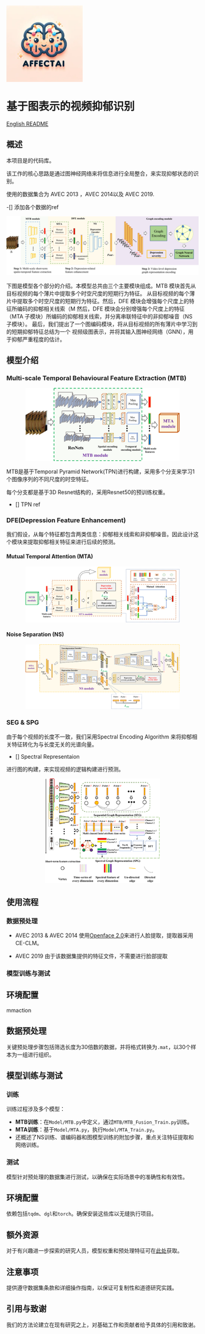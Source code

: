 <p align="left">
  <img src="converted_logo.webp" width="200" height="200" alt="logo" title="logo">
</p>

# 基于图表示的视频抑郁识别
[English README](README.md)

## 概述
本项目是<Two-stage Temporal Modelling Framework for Video-based Depression Recognition using Graph Representation>的代码库。

该工作的核心思路是通过图神经网络来将信息进行全局整合，来实现抑郁状态的识别。 

使用的数据集合为 AVEC 2013 ，AVEC 2014以及 AVEC 2019.

-[] 添加各个数据的ref

<p align="center">
  <img src="pipeline.png"  alt="pipeline" title="pipeline">
</p>
下图是模型各个部分的介绍。本模型总共由三个主要模块组成。MTB 模块首先从目标视频的每个薄片中提取多个时空尺度的短期行为特征。
从目标视频的每个薄片中提取多个时空尺度的短期行为特征。然后，DFE 模块会增强每个尺度上的特征所编码的抑郁相关线索（M
然后，DFE 模块会分别增强每个尺度上的特征（MTA 子模块）所编码的抑郁相关线索，并分离串联特征中的非抑郁噪音（NS 子模块）。
最后，我们提出了一个图编码模块，将从目标视频的所有薄片中学习到的短期抑郁特征总结为一个
视频级图表示，并将其输入图神经网络（GNN），用于抑郁严重程度的估计。


## 模型介绍
### Multi-scale Temporal Behavioural Feature Extraction (MTB)

<p align="center">
  <img src="MTB.png"  width="80%" height = "80%" alt="MTB" title="MTB">
</p>

MTB是基于Temporal Pyramid Network(TPN)进行构建，采用多个分支来学习1个图像序列的不同尺度的时空特征。 

每个分支都是基于3D Resnet结构的，采用Resnet50的预训练权重。

- [] TPN ref
  


### DFE(Depression Feature Enhancement)

我们假设，从每个特征都包含两类信息：抑郁相关线索和非抑郁噪音。因此设计这个模块来提取抑郁相关特征来进行后续的预测。 

#### Mutual Temporal Attention (MTA) 
<p align="center">
  <img src="MTA.png" width="80%" height = "80%" alt="MTA" title="MTA">
</p>

#### Noise Separation (NS)

<p align="center">
  <img src="DS.png" width="80%" height = "80%" alt="DS" title="DS">
</p>


### SEG & SPG

由于每个视频的长度不一致，我们采用Spectral Encoding Algorithm 来将抑郁相关特征转化为与长度无关的光谱向量。

- [] Spectral Representaion

进行图的构建，来实现视频的逻辑构建进行预测。 
<p align="center">
  <img src="SPG_jiaqi_v6.png" width="60%" height = "40%"  alt="SPG-SEG" title="SPG-SEG">
</p>


## 使用流程

### 数据预处理
- AVEC 2013 & AVEC 2014
  使用[Openface 2.0](https://github.com/TadasBaltrusaitis/OpenFace)来进行人脸提取，提取器采用 CE-CLM。

- AVEC 2019
  由于该数据集提供的特征文件，不需要进行脸部提取

### 模型训练与测试




## 环境配置

mmaction
  

## 数据预处理

关键预处理步骤包括筛选长度为30倍数的数据，并将格式转换为`.mat`，以30个样本为一组进行组织。

## 模型训练与测试

### 训练

训练过程涉及多个模型：
- **MTB训练**：在`Model/MTB.py`中定义，通过`MTB/MTB_Fusion_Train.py`训练。
- **MTA训练**：基于`Model/MTA.py`，执行`Model/MTA_Train.py`。
- 还概述了NS训练、谱编码器和图模型训练的附加步骤，重点关注特征提取和网络训练。

### 测试

模型针对预处理的数据集进行测试，以确保在实际场景中的准确性和有效性。

## 环境配置

依赖包括`tqdm`、`dgl`和`torch`。确保安装这些库以无缝执行项目。

## 额外资源

对于有兴趣进一步探索的研究人员，模型权重和预处理特征可在[此处](链接)获取。

## 注意事项

提供遵守数据集条款和详细操作指南，以保证可复制性和道德研究实践。

## 引用与致谢

我们的方法论建立在现有研究之上，对基础工作和贡献者给予具体的引用和致谢。

